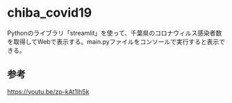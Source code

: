# chiba_covid19

Pythonのライブラリ「streamlit」を使って、千葉県のコロナウィルス感染者数を取得してWebで表示する。main.pyファイルをコンソールで実行すると表示できる。

## 参考
https://youtu.be/zp-kAt1Ih5k

